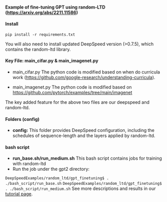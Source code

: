 #### Example of fine-tuning GPT using random-LTD (https://arxiv.org/abs/2211.11586)

#### Install

``pip install -r requirements.txt``

You will also need to install updated DeepSpeed version (>0.7.5), which contains the random-ltd library.

#### Key File: main_cifar.py & main_imagenet.py

* main_cifar.py The python code is modified based on when do curricula work (https://github.com/google-research/understanding-curricula). 

* main_imagenet.py The python code is modified based on  https://github.com/pytorch/examples/tree/main/imagenet

The key added feature for the above two files are our deepspeed and random-ltd.
#### Folders (config)

* **config:** This folder provides DeepSpeed configuration, including the schedules of sequence-length and the layers applied by random-ltd.

#### bash script

* **run_base.sh/run_medium.sh**  This bash script contains jobs for training with random-ltd
* Run the job under the gpt2 directory:

 ``DeepSpeedExamples/random_ltd/gpt_finetuning$ . ./bash_script/run_base.sh``
 ``DeepSpeedExamples/random_ltd/gpt_finetuning$ . ./bash_script/run_medium.sh``
 See more descriptions and results in our [tutorial page](https://www.deepspeed.ai/).
